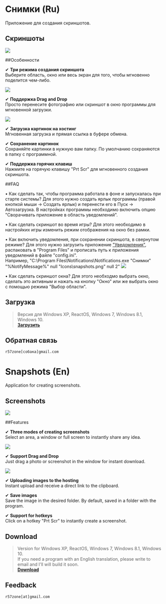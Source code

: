 # Снимки (Ru)
Приложение для создания скриншотов.

## Скриншоты
![](https://cloud.githubusercontent.com/assets/9499881/7238897/df3ef0a8-e7b6-11e4-83d1-67605af2913d.png)

##Особенности

✔ **Три режима создания скриншота**<br>
Выберите область, окно или весь экран для того, чтобы мгновенно поделится чем-либо.<br>

![](https://cloud.githubusercontent.com/assets/9499881/7239173/c7e9586a-e7b8-11e4-8a56-d04c4413df06.png)

✔ **Поддержка Drag and Drop**<br>
Просто перенесите фотографию или скриншот в окно программы для мгновенной загрузки.<br>

![](https://cloud.githubusercontent.com/assets/9499881/7239082/2ffeeb96-e7b8-11e4-915e-71d35b4e9038.png)

✔ **Загрузка картинок на хостинг**<br>
Мгновенная загрузка и прямая ссылка в буфере обмена.<br>

✔ **Сохранение картинок**<br>
Сохраняйте картинки в нужную вам папку. По умолчанию сохраняются в папку с программной.<br>

✔ **Поддержка горячих клавиш**<br>
Нажмите на горячую клавишу "Prt Scr" для мгновенного создания скриншота.

##FAQ

• Как сделать так, чтобы программа работала в фоне и запускалась при старте системы?
Для этого нужно создать ярлык программы (правой кнопкой мыши → Создать ярлык) и перенести его в Пуск → Автозагрузка. В настройках программы необходимо включить опцию "Сворачивать приложение в область уведомлений".

• Как сделать скриншот во время игры?
Для этого необходимо в настройких игры изменить режим отображения на окно без рамки.

• Как включить уведомления, при сохранении скриншота, в свернутом режиме?
Для этого нужно загрузить приложение ["Уведомления"](https://github.com/r57zone/notifications), распаковать в "Program Files" и прописать путь к приложения уведомлений в файле "config.ini".
<br>Например, "C:\Program Files\Notifications\Notifications.exe "Снимки" "%NotifyMessage%" null "Icons\snapshots.png" null 2"
![](https://cloud.githubusercontent.com/assets/9499881/19398283/f4081440-925c-11e6-8caf-1fde2b99d8a6.jpg)

• Как сделать скриншот окна?
Для этого необходмо выбрать окно, сделать это активным и нажать на кнопку "Окно" или же выбрать окно с помощью режима "Выбор области".

## Загрузка
>Версия для Windows XP, ReactOS, Windows 7, Windows 8.1, Windows 10.<br>
**[Загрузить](https://github.com/r57zone/Snapshots-for-Windows/releases)**<br>

## Обратная связь
`r57zone[собака]gmail.com`

# Snapshots (En)
Application for creating screenshots.

## Screenshots
![](https://cloud.githubusercontent.com/assets/9499881/5708161/3ca91fb8-9aa8-11e4-9206-464a03bb980d.png)

##Features

✔ **Three modes of creating screenshots**<br>
Select an area, a window or full screen to instantly share any idea.<br>

![](https://cloud.githubusercontent.com/assets/9499881/18416502/d50599a4-7827-11e6-8707-b6e5dce76d94.png)

✔ **Support Drag and Drop**<br>
Just drag a photo or screenshot in the window for instant download.<br>

![](https://cloud.githubusercontent.com/assets/9499881/5708179/563c4d1a-9aa8-11e4-86e6-967540260a63.png)

✔ **Uploading images to the hosting**<br>
Instant upload and receive a direct link to the clipboard.<br>

✔ **Save images**<br>
Save the image in the desired folder. By default, saved in a folder with the program.<br>

✔ **Support for hotkeys**<br>
Click on a hotkey "Prt Scr" to instantly create a screenshot.<br>

## Download
>Version for Windows XP, ReactOS, Windows 7, Windows 8.1, Windows 10.<br>
>If you need a program with an English translation, please write to email and I'll will build it soon.<br>
**[Download](https://github.com/r57zone/Snapshots-for-Windows/releases)**<br>

## Feedback
`r57zone[at]gmail.com`